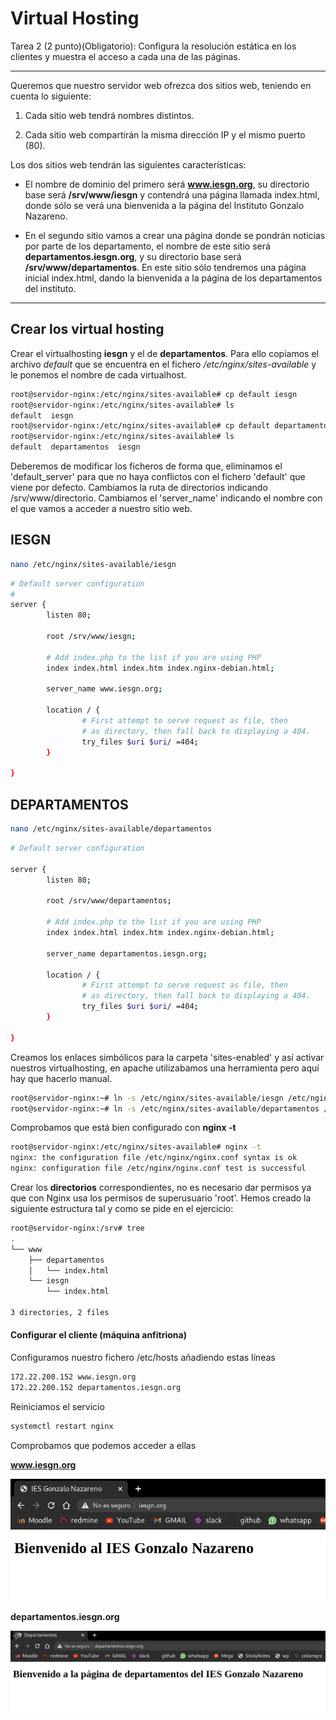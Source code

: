 # Virtual Hosting

Tarea 2 (2 punto)(Obligatorio): Configura la resolución estática en los clientes y muestra el acceso a cada una de las páginas.

______________________________________________________________________________________

Queremos que nuestro servidor web ofrezca dos sitios web, teniendo en cuenta lo siguiente:

1. Cada sitio web tendrá nombres distintos.

2. Cada sitio web compartirán la misma dirección IP y el mismo puerto (80).

Los dos sitios web tendrán las siguientes características:

* El nombre de dominio del primero será **www.iesgn.org**, su directorio base será **/srv/www/iesgn** y contendrá una página llamada index.html, donde sólo se verá una bienvenida a la página del Instituto Gonzalo Nazareno.

* En el segundo sitio vamos a crear una página donde se pondrán noticias por parte de los departamento, el nombre de este sitio será **departamentos.iesgn.org**, y su directorio base será **/srv/www/departamentos**. En este sitio sólo tendremos una página inicial index.html, dando la bienvenida a la página de los departamentos del instituto.

______________________________________________________________________________________

## Crear los virtual hosting

Crear el virtualhosting **iesgn** y el de **departamentos**. Para ello copiamos el archivo *default* que se encuentra en el fichero */etc/nginx/sites-available* y le ponemos el nombre de cada virtualhost.

```sh
root@servidor-nginx:/etc/nginx/sites-available# cp default iesgn
root@servidor-nginx:/etc/nginx/sites-available# ls
default  iesgn
root@servidor-nginx:/etc/nginx/sites-available# cp default departamentos
root@servidor-nginx:/etc/nginx/sites-available# ls
default  departamentos	iesgn

```

Deberemos de modificar los ficheros de forma que, eliminamos el 'default_server' para que no haya conflictos con el fichero 'default' que viene por defecto. Cambiamos la ruta de directorios indicando /srv/www/directorio. Cambiamos el 'server_name' indicando el nombre con el que vamos a acceder a nuestro sitio web.

## **IESGN**

```sh
nano /etc/nginx/sites-available/iesgn 
```

```sh
# Default server configuration
#
server {
        listen 80;

        root /srv/www/iesgn;

        # Add index.php to the list if you are using PHP
        index index.html index.htm index.nginx-debian.html;

        server_name www.iesgn.org;

        location / {
                # First attempt to serve request as file, then
                # as directory, then fall back to displaying a 404.
                try_files $uri $uri/ =404;
        }

}

```

## **DEPARTAMENTOS**

```sh
nano /etc/nginx/sites-available/departamentos 
```

```sh
# Default server configuration

server {
        listen 80;

        root /srv/www/departamentos;

        # Add index.php to the list if you are using PHP
        index index.html index.htm index.nginx-debian.html;

        server_name departamentos.iesgn.org;

        location / {
                # First attempt to serve request as file, then
                # as directory, then fall back to displaying a 404.
                try_files $uri $uri/ =404;
        }

}


```

Creamos los enlaces simbólicos para la carpeta 'sites-enabled' y así activar nuestros virtualhosting, en apache utilizabamos una herramienta pero aquí hay que hacerlo manual.

```sh
root@servidor-nginx:~# ln -s /etc/nginx/sites-available/iesgn /etc/nginx/sites-enabled/iesgn
root@servidor-nginx:~# ln -s /etc/nginx/sites-available/departamentos /etc/nginx/sites-enabled/departamentos

```
Comprobamos que está bien configurado con **nginx -t**

```sh
root@servidor-nginx:/etc/nginx/sites-available# nginx -t
nginx: the configuration file /etc/nginx/nginx.conf syntax is ok
nginx: configuration file /etc/nginx/nginx.conf test is successful

```

Crear los **directorios** correspondientes, no es necesario dar permisos ya que con Nginx usa los permisos de superusuario 'root'. Hemos creado la siguiente estructura tal y como se pide en el ejercicio:

```sh
root@servidor-nginx:/srv# tree
.
└── www
    ├── departamentos
    │   └── index.html
    └── iesgn
        └── index.html

3 directories, 2 files


```

#### Configurar el cliente (máquina anfitriona)

Configuramos nuestro fichero /etc/hosts añadiendo estas líneas

```sh
172.22.200.152 www.iesgn.org
172.22.200.152 departamentos.iesgn.org

```

Reiniciamos el servicio

```sh
systemctl restart nginx
```

Comprobamos que podemos acceder a ellas

**www.iesgn.org**

![iesgn.png](https://github.com/CeliaGMqrz/servidor_Nginx/blob/main/capturas/iesgn.png)

**departamentos.iesgn.org**

![departamentos.png](https://github.com/CeliaGMqrz/servidor_Nginx/blob/main/capturas/departamentos.png)